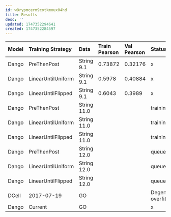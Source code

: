 ```yaml
---
id: w8rypmcerm9cotkmoux04hd
title: Results
desc: ''
updated: 1747352294641
created: 1747352284597
---
```


| Model | Training Strategy  | Data        | Train Pearson | Val Pearson | Status        |
|:------|:-------------------|:------------|:--------------|:------------|:--------------|
| Dango | PreThenPost        | String 9.1  | 0.73872       | 0.32176     | x             |
| Dango | LinearUntilUniform | String 9.1  | 0.5978        | 0.40884     | x             |
| Dango | LinearUntilFlipped | String 9.1  | 0.6043        | 0.3989      | x             |
| Dango | PreThenPost        | String 11.0 |               |             | training      |
| Dango | LinearUntilUniform | String 11.0 |               |             | training      |
| Dango | LinearUntilFlipped | String 11.0 |               |             | training      |
| Dango | PreThenPost        | String 12.0 |               |             | queued        |
| Dango | LinearUntilUniform | String 12.0 |               |             | queued        |
| Dango | LinearUntilFlipped | String 12.0 |               |             | queued        |
| DCell | 2017-07-19         | GO          |               |             | Degen overfit |
| Dango | Current            | GO          |               |             | x             |
